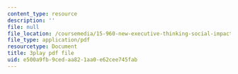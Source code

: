 ```yaml
---
content_type: resource
description: ''
file: null
file_location: /coursemedia/15-960-new-executive-thinking-social-impact-technology-projects-fall-2017-spring-2018/e500a9fb9cedaa821aa0e62cee745fab_HaySEpWEsdU.pdf
file_type: application/pdf
resourcetype: Document
title: 3play pdf file
uid: e500a9fb-9ced-aa82-1aa0-e62cee745fab
---
```

